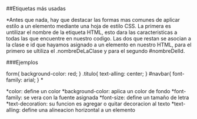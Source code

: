 ##Etiquetas más usadas

*Antes que nada, hay que destacar las formas mas comunes de aplicar estilo a un elemento mediante una hoja de estilo CSS.
La primera es untilizar el nombre de la etiqueta HTML, esto dara las caracteristicas a todas las que encuentre en nuestro codigo. Las dos que restan se asocian a la clase e id que hayamos asignado a un elemento en nuestro HTML, para el primero se ultiliza el .nombreDeLaClase y para el segundo #nombreDelId.

###Ejemplos  

form{
  background-color: red;
}
.titulo{
  text-alling: center;
}
#navbar{
  font-family: arial;
}
*

*color: define un color
*background-color: aplica un color de fondo
*font-family: se vera con la fuente asignada
*font-size: define un tamaño de letra
*text-decoration: su funcion es agregar o quitar decoracion al texto
*text-alling: define una alineacion horizontal a un elemento
